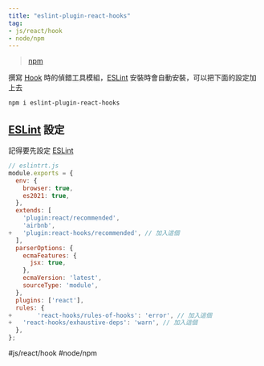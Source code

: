 ```yaml
---
title: "eslint-plugin-react-hooks"
tag: 
- js/react/hook
- node/npm
---
```


>[npm](https://www.npmjs.com/package/eslint-plugin-react-hooks)


撰寫 [Hook](Hook.md) 時的偵錯工具模組，[ESLint](ESLint.md) 安裝時會自動安裝，可以把下面的設定加上去

```shell
npm i eslint-plugin-react-hooks
```
## [ESLint](ESLint.md) 設定
記得要先設定 [ESLint](ESLint.md)
```js
// eslintrt.js
module.exports = {
  env: {
    browser: true,
    es2021: true,
  },
  extends: [
    'plugin:react/recommended',
    'airbnb',
+   'plugin:react-hooks/recommended', // 加入這個
  ],
  parserOptions: {
    ecmaFeatures: {
      jsx: true,
    },
    ecmaVersion: 'latest',
    sourceType: 'module',
  },
  plugins: ['react'],
  rules: {
+		'react-hooks/rules-of-hooks': 'error', // 加入這個
+   'react-hooks/exhaustive-deps': 'warn', // 加入這個
  },
};

```

#js/react/hook #node/npm